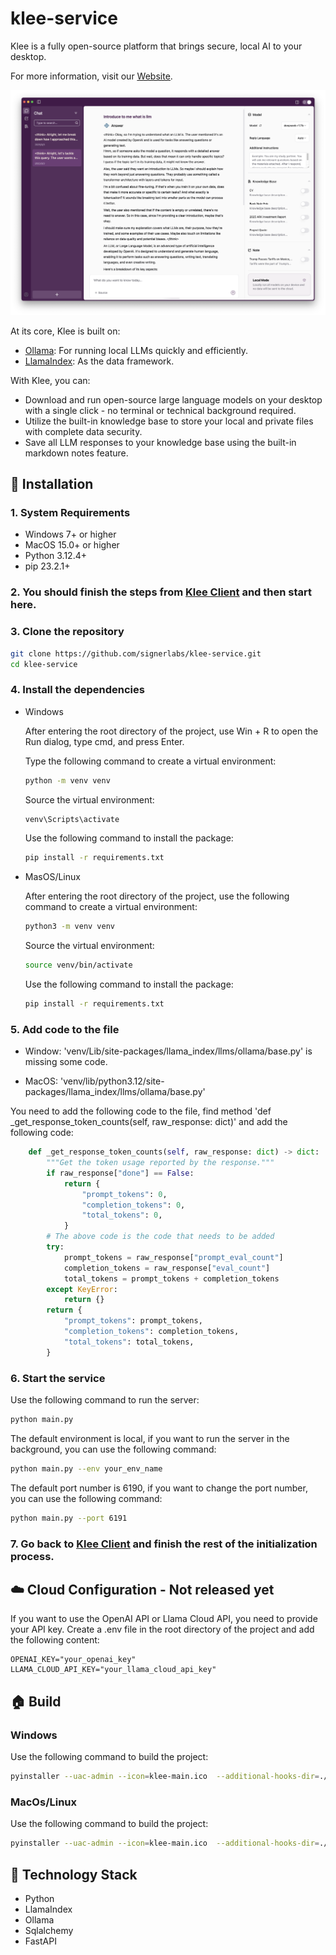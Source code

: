 # klee-service

Klee is a fully open-source platform that brings secure, local AI to your desktop.

For more information, visit our <u>[Website](https://kleedesktop.com/)</u>.

![Klee Screenshot](public/KleeScreenShot.png)

At its core, Klee is built on:
- <u>[Ollama](https://ollama.com/)</u>: For running local LLMs quickly and efficiently.
- <u>[LlamaIndex](https://www.llamaindex.ai/)</u>: As the data framework.

With Klee, you can:
- Download and run open-source large language models on your desktop with a single click - no terminal or technical background required.
- Utilize the built-in knowledge base to store your local and private files with complete data security.
- Save all LLM responses to your knowledge base using the built-in markdown notes feature.

## 🔧 Installation


### 1. System Requirements
- Windows 7+ or higher
- MacOS 15.0+ or higher
- Python 3.12.4+
- pip 23.2.1+

### 2. You should finish the steps from <u>[Klee Client](https://github.com/signerlabs/klee-client)</u> and then start here.

### 3. Clone the repository

```bash
git clone https://github.com/signerlabs/klee-service.git
cd klee-service
```

### 4. Install the dependencies

- Windows

    After entering the root directory of the project, use Win + R to open the Run dialog, type cmd, and press Enter.

    Type the following command to create a virtual environment:

    ```bash
    python -m venv venv
    ```

    Source the virtual environment:
    ```bash
    venv\Scripts\activate
    ```

    Use the following command to install the package:
    ```bash
    pip install -r requirements.txt
    ```

- MasOS/Linux

    After entering the root directory of the project, use the following command to create a virtual environment:

    ```bash
    python3 -m venv venv
    ```

    Source the virtual environment:
    ```bash
    source venv/bin/activate
    ```

    Use the following command to install the package:
    ```bash
    pip install -r requirements.txt
    ```

### 5. Add code to the file
- Window: 'venv/Lib/site-packages/llama_index/llms/ollama/base.py' is missing some code.

- MacOS: 'venv/lib/python3.12/site-packages/llama_index/llms/ollama/base.py'

You need to add the following code to the file, find method 'def _get_response_token_counts(self, raw_response: dict)' and add the following code:
```python
    def _get_response_token_counts(self, raw_response: dict) -> dict:
        """Get the token usage reported by the response."""
        if raw_response["done"] == False:
            return {
                "prompt_tokens": 0,
                "completion_tokens": 0,
                "total_tokens": 0,
            }
        # The above code is the code that needs to be added
        try:
            prompt_tokens = raw_response["prompt_eval_count"]
            completion_tokens = raw_response["eval_count"]
            total_tokens = prompt_tokens + completion_tokens
        except KeyError:
            return {}
        return {
            "prompt_tokens": prompt_tokens,
            "completion_tokens": completion_tokens,
            "total_tokens": total_tokens,
        }
```

### 6. Start the service

Use the following command to run the server:
```bash
python main.py
```

The default environment is local, if you want to run the server in the background, you can use the following command:
```bash
python main.py --env your_env_name
```

The default port number is 6190, if you want to change the port number, you can use the following command:
```bash
python main.py --port 6191
```

### 7. Go back to <u>[Klee Client](https://github.com/signerlabs/klee-client)</u> and finish the rest of the initialization process.

## ☁️ Cloud Configuration - Not released yet

If you want to use the OpenAI API or Llama Cloud API, you need to provide your API key.
Create a .env file in the root directory of the project and add the following content:

```env
OPENAI_KEY="your_openai_key"
LLAMA_CLOUD_API_KEY="your_llama_cloud_api_key"
```

## 🏠 Build
### Windows
Use the following command to build the project:
```bash
pyinstaller --uac-admin --icon=klee-main.ico  --additional-hooks-dir=./hooks --add-data "./venv/Lib/site-packages/llama_index/core/agent/react/templates/system_header_template.md;./llama_index/core/agent/react/templates" --hidden-import=pydantic.deprecated.decorator --hidden-import=tiktoken_ext.openai_public --hidden-import=tiktoken_ext  -D main.py --clean
```

### MacOs/Linux
Use the following command to build the project:
```bash
pyinstaller --uac-admin --icon=klee-main.ico  --additional-hooks-dir=./hooks --add-data "./venv/Lib/site-packages/llama_index/core/agent/react/templates/system_header_template.md:./llama_index/core/agent/react/templates" --hidden-import=pydantic.deprecated.decorator --hidden-import=tiktoken_ext.openai_public --hidden-import=tiktoken_ext  -D main.py --clean
```

## 📖 Technology Stack

- Python
- LlamaIndex
- Ollama
- Sqlalchemy
- FastAPI

